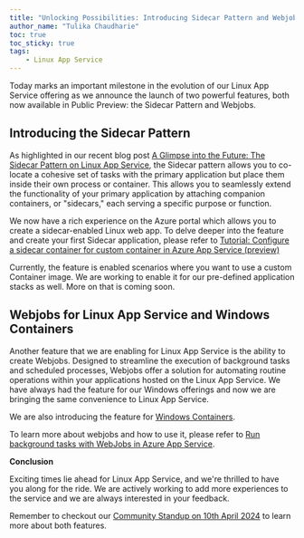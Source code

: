```yaml
---
title: "Unlocking Possibilities: Introducing Sidecar Pattern and Webjobs for Linux App Service in Public Preview!"
author_name: "Tulika Chaudharie"
toc: true
toc_sticky: true
tags:
    - Linux App Service
---
```


Today marks an important milestone in the evolution of our Linux App Service offering as we announce the launch of two powerful features, both now available in Public Preview: the Sidecar Pattern and Webjobs.

## Introducing the Sidecar Pattern

As highlighted in our recent blog post [A Glimpse into the Future: The Sidecar Pattern on Linux App Service](https://techcommunity.microsoft.com/t5/apps-on-azure-blog/a-glimpse-into-the-future-the-sidecar-pattern-on-linux-app/ba-p/4045680), the Sidecar pattern allows you to co-locate a cohesive set of tasks with the primary application but place them inside their own process or container. This allows you to seamlessly extend the functionality of your primary application by attaching companion containers, or "sidecars," each serving a specific purpose or function.

We now have a rich experience on the Azure portal which allows you to create a sidecar-enabled Linux web app. To delve deeper into the feature and create your first Sidecar application, please refer to [Tutorial: Configure a sidecar container for custom container in Azure App Service (preview)](https://go.microsoft.com/fwlink/?linkid=2257512)

Currently, the feature is enabled scenarios where you want to use a custom Container image. We are working to enable it for our pre-defined application stacks as well. More on that is coming soon.

## Webjobs for Linux App Service and Windows Containers

Another feature that we are enabling for Linux App Service is the ability to create Webjobs. Designed to streamline the execution of background tasks and scheduled processes, Webjobs offer a solution for automating routine operations within your applications hosted on the Linux App Service. We have always had the feature for our Windows offerings and now we are bringing the same convenience to Linux App Service.

We are also introducing the feature for [Windows Containers](https://learn.microsoft.com/azure/app-service/quickstart-custom-container?tabs=dotnet&pivots=container-windows-azure-portal). 

To learn more about webjobs and how to use it, please refer to [Run background tasks with WebJobs in Azure App Service](https://learn.microsoft.com/azure/app-service/webjobs-create).

**Conclusion**

Exciting times lie ahead for Linux App Service, and we're thrilled to have you along for the ride. We are actively working to add more experiences to the service and we are always interested in your feedback.

Remember to checkout our [Community Standup on 10th April 2024](https://www.youtube.com/live/s7pT0oX7jcs?si=QKTRLYbMuS18kHy4) to learn more about both features. 
